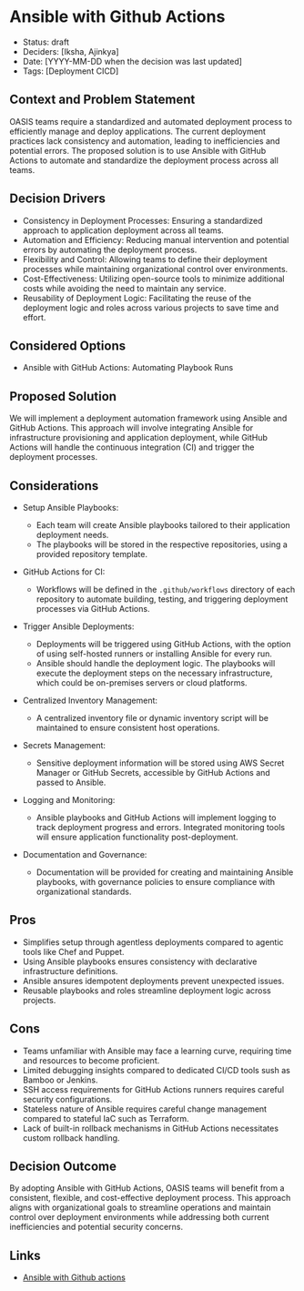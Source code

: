 # Ansible with Github Actions

- Status: draft
- Deciders: [Iksha, Ajinkya]
- Date: [YYYY-MM-DD when the decision was last updated] <!-- optional. To customize the ordering without relying on Git creation dates and filenames -->
- Tags: [Deployment CICD]



## Context and Problem Statement

OASIS teams require a standardized and automated deployment process to efficiently manage and deploy applications. The current deployment practices lack consistency and automation, leading to inefficiencies and potential errors. The proposed solution is to use Ansible with GitHub Actions to automate and standardize the deployment process across all teams.

## Decision Drivers

- Consistency in Deployment Processes: Ensuring a standardized approach to application deployment across all teams.
- Automation and Efficiency: Reducing manual intervention and potential errors by automating the deployment process.
- Flexibility and Control: Allowing teams to define their deployment processes while maintaining organizational control over environments.
- Cost-Effectiveness: Utilizing open-source tools to minimize additional costs while avoiding the need to maintain any service.
- Reusability of Deployment Logic: Facilitating the reuse of the deployment logic and roles across various projects to save time and effort.

## Considered Options

- Ansible with GitHub Actions: Automating Playbook Runs

## Proposed Solution

We will implement a deployment automation framework using Ansible and GitHub Actions. This approach will involve integrating Ansible for infrastructure provisioning and application deployment, while GitHub Actions will handle the continuous integration (CI) and trigger the deployment processes.

## Considerations
- Setup Ansible Playbooks: 
    - Each team will create Ansible playbooks tailored to their application deployment needs.
    - The playbooks will be stored in the respective repositories, using a provided repository template.

- GitHub Actions for CI: 
    - Workflows will be defined in the `.github/workflows` directory of each repository to automate building, testing, and triggering deployment processes via GitHub Actions.

- Trigger Ansible Deployments: 
    - Deployments will be triggered using GitHub Actions, with the option of using self-hosted runners or installing Ansible for every run.
    - Ansible should handle the deployment logic. The playbooks will execute the deployment steps on the necessary infrastructure, which could be on-premises servers or cloud platforms.

- Centralized Inventory Management: 
    - A centralized inventory file or dynamic inventory script will be maintained to ensure consistent host operations.

- Secrets Management: 
    - Sensitive deployment information will be stored using AWS Secret Manager or GitHub Secrets, accessible by GitHub Actions and passed to Ansible.

- Logging and Monitoring: 
    - Ansible playbooks and GitHub Actions will implement logging to track deployment progress and errors. Integrated monitoring tools will ensure application functionality post-deployment.

- Documentation and Governance: 
    - Documentation will be provided for creating and maintaining Ansible playbooks, with governance policies to ensure compliance with organizational standards.

## Pros
- Simplifies setup through agentless deployments compared to agentic tools like Chef and Puppet.
- Using Ansible playbooks ensures consistency with declarative infrastructure definitions.
- Ansible ansures idempotent deployments prevent unexpected issues.
- Reusable playbooks and roles streamline deployment logic across projects.

## Cons
- Teams unfamiliar with Ansible may face a learning curve, requiring time and resources to become proficient.
- Limited debugging insights compared to dedicated CI/CD tools sush as Bamboo or Jenkins.
- SSH access requirements for GitHub Actions runners requires careful security configurations.
- Stateless nature of Ansible requires careful change management compared to stateful IaC such as Terraform.
- Lack of built-in rollback mechanisms in GitHub Actions necessitates custom rollback handling.


## Decision Outcome
By adopting Ansible with GitHub Actions, OASIS teams will benefit from a consistent, flexible, and cost-effective deployment process. This approach aligns with organizational goals to streamline operations and maintain control over deployment environments while addressing both current inefficiencies and potential security concerns.

## Links
- [Ansible with Github actions](https://spacelift.io/blog/github-actions-ansible)
